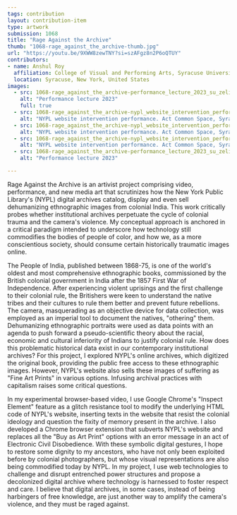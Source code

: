 ```yaml
---
tags: contribution
layout: contribution-item
type: artwork
submission: 1068
title: "Rage Against the Archive"
thumb: "1068-rage_against_the_archive-thumb.jpg"
url: "https://youtu.be/9XWW8zewTNY?si=szAFgz8n2P6oQTUY"
contributors: 
- name: Anshul Roy
  affiliation: College of Visual and Performing Arts, Syracuse University
  location: Syracuse, New York, United States
images: 
  - src: 1068-rage_against_the_archive-performance_lecture_2023_su_zelikha_final.jpg
    alt: "Performance lecture 2023"
    full: true
  - src: 1068-rage_against_the_archive-nypl_website_intervention_performance_act_common_space_syracuse_28_april_2022-7.jpg
    alt: "NYPL website intervention performance. Act Common Space, Syracuse, 28 april, 2022"
  - src: 1068-rage_against_the_archive-nypl_website_intervention_performance_act_common_space_syracuse_28_april_2022-9.jpg
    alt: "NYPL website intervention performance. Act Common Space, Syracuse, 28 april, 2022"
  - src: 1068-rage_against_the_archive-nypl_website_intervention_performance_act_common_space_syracuse_28_april_2022.jpg
    alt: "NYPL website intervention performance. Act Common Space, Syracuse, 28 april, 2022"
  - src: 1068-rage_against_the_archive-performance_lecture_2023_su_zelikha_final-2.jpg
    alt: "Performance lecture 2023"

---
```


Rage Against the Archive is an artivist project comprising video,
performance, and new media art that scrutinizes how the New York Public
Library's (NYPL) digital archives catalog, display and even sell
dehumanizing ethnographic images from colonial India. This work
critically probes whether institutional archives perpetuate the cycle of
colonial trauma and the camera's violence. My conceptual approach is
anchored in a critical paradigm intended to underscore how technology
still commodifies the bodies of people of color, and how we, as a more
conscientious society, should consume certain historically traumatic
images online.

The People of India, published between 1868-75, is one of the world\'s
oldest and most comprehensive ethnographic books, commissioned by the
British colonial government in India after the 1857 First War of
Independence. After experiencing violent uprisings and the first
challenge to their colonial rule, the Britishers were keen to understand
the native tribes and their cultures to rule them better and prevent
future rebellions. The camera, masquerading as an objective device for
data collection, was employed as an imperial tool to document the
natives, "othering" them. Dehumanizing ethnographic portraits were used
as data points with an agenda to push forward a pseudo-scientific theory
about the racial, economic and cultural inferiority of Indians to
justify colonial rule. How does this problematic historical data exist
in our contemporary institutional archives? For this project, I explored
NYPL\'s online archives, which digitized the original book, providing
the public free access to these ethnographic images. However, NYPL's
website also sells these images of suffering as "Fine Art Prints" in
various options. Infusing archival practices with capitalism raises some
critical questions.

In my experimental browser-based video, I use Google Chrome\'s "Inspect
Element" feature as a glitch resistance tool to modify the underlying
HTML code of NYPL's website, inserting texts in the website that resist
the colonial ideology and question the fixity of memory present in the
archive. I also developed a Chrome browser extension that subverts
NYPL's website and replaces all the "Buy as Art Print" options with an
error message in an act of Electronic Civil Disobedience. With these
symbolic digital gestures, I hope to restore some dignity to my
ancestors, who have not only been exploited before by colonial
photographers, but whose visual representations are also being
commodified today by NYPL. In my project, I use web technologies to
challenge and disrupt entrenched power structures and propose a
decolonized digital archive where technology is harnessed to foster
respect and care. I believe that digital archives, in some cases,
instead of being harbingers of free knowledge, are just another way to
amplify the camera's violence, and they must be raged against.
